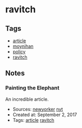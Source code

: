 # ravitch
## Tags
- [article](../tags/article.md)
- [moynihan](../tags/moynihan.md)
- [policy](../tags/policy.md)
- [ravitch](../tags/ravitch.md)
## Notes
### Painting the Elephant

An incredible article.
- Sources: [newyorker](http://www.newyorker.com/) [nyt](http://www.nytimes.com/)
- Created at: September 2, 2017
- Tags: [article](../tags/article.md) [ravitch](../tags/ravitch.md)
